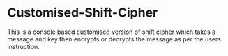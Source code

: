 # Customised-Shift-Cipher
This is a console based customised version of shift cipher which takes a message and key then encrypts or decrypts the message as per the users instruction.
